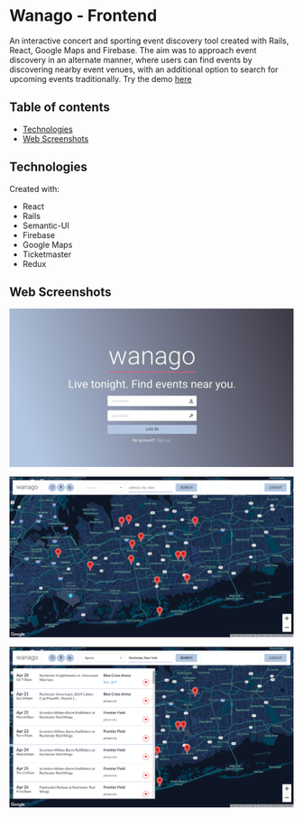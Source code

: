 # Wanago - Frontend

An interactive concert and sporting event discovery tool created with Rails, React, Google Maps and Firebase. The aim was to approach event discovery in an alternate manner, where users can find events by discovering nearby event venues, with an additional option to search for upcoming events traditionally. Try the demo [here](https://wanago.herokuapp.com/)

## Table of contents
* [Technologies](#technologies)
* [Web Screenshots](#web-screenshots)

## Technologies
Created with:
* React
* Rails
* Semantic-UI
* Firebase
* Google Maps
* Ticketmaster
* Redux

## Web Screenshots

![alt text](https://github.com/patcarrasco/wanago-web-frontend/blob/master/screenshots/Screen%20Shot%202019-04-21%20at%201.26.51%20AM.png "wanago homepage")

![alt_text](https://github.com/patcarrasco/wanago-web-frontend/blob/master/screenshots/Screen%20Shot%202019-04-21%20at%201.27.20%20AM.png "clickable venue markers on map" )

![alt_text](https://github.com/patcarrasco/wanago-web-frontend/blob/master/screenshots/Screen%20Shot%202019-04-21%20at%201.29.19%20AM.png "search results from searchbar")
